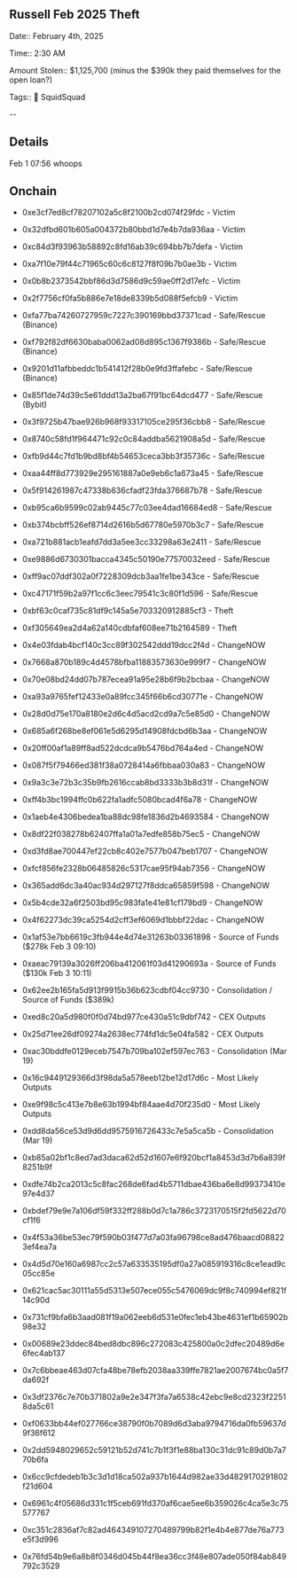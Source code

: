 ## Russell Feb 2025 Theft

Date:: February 4th, 2025 

Time:: 2:30 AM

Amount Stolen:: $1,125,700 (minus the $390k they paid themselves for the open loan?)

Tags:: 🔑 SquidSquad

--

## Details

Feb 1 07:56 whoops


## Onchain

- 0xe3cf7ed8cf78207102a5c8f2100b2cd074f29fdc - Victim
- 0x32dfbd601b605a004372b80bbd1d7e4b7da936aa - Victim
- 0xc84d3f93963b58892c8fd16ab39c694bb7b7defa - Victim
- 0xa7f10e79f44c71965c60c6c8127f8f09b7b0ae3b - Victim
- 0x0b8b2373542bbf86d3d7586d9c59ae0ff2d17efc - Victim
- 0x2f7756cf0fa5b886e7e18de8339b5d088f5efcb9 - Victim
- 0xfa77ba74260727959c7227c390169bbd37371cad - Safe/Rescue (Binance)
- 0xf792f82df6630baba0062ad08d895c1367f9386b - Safe/Rescue (Binance)
- 0x9201d11afbbeddc1b541412f28b0e9fd3ffafebc - Safe/Rescue (Binance)
- 0x85f1de74d39c5e61ddd13a2ba67f91bc64dcd477 - Safe/Rescue (Bybit)
- 0x3f9725b47bae926b968f93317105ce295f36cbb8 - Safe/Rescue
- 0x8740c58fd1f964471c92c0c84addba5621908a5d - Safe/Rescue
- 0xfb9d44c7fd1b9bd8bf4b54653ceca3bb3f35736c - Safe/Rescue
- 0xaa44ff8d773929e295161887a0e9eb6c1a673a45 - Safe/Rescue
- 0x5f914261987c47338b636cfadf23fda376687b78 - Safe/Rescue
- 0xb95ca6b9599c02ab9445c77c03ee4dad16684ed8 - Safe/Rescue
- 0xb374bcbff526ef8714d2616b5d67780e5970b3c7 - Safe/Rescue
- 0xa721b881acb1eafd7dd3a5ee3cc33298a63e2411 - Safe/Rescue
- 0xe9886d6730301bacca4345c50190e77570032eed - Safe/Rescue
- 0xff9ac07ddf302a0f7228309dcb3aa1fe1be343ce - Safe/Rescue
- 0xc47171f59b2a97f1cc6c3eec79541c3c80f1d596 - Safe/Rescue

- 0xbf63c0caf735c81df9c145a5e703320912885cf3 - Theft
- 0xf305649ea2d4a62a140cdbfaf608ee71b2164589 - Theft

- 0x4e03fdab4bcf140c3cc89f302542ddd19dcc2f4d - ChangeNOW
- 0x7668a870b189c4d4578bfba11883573630e999f7 - ChangeNOW
- 0x70e08bd24dd07b787ecea91a95e28b6f9b2bcbaa - ChangeNOW
- 0xa93a9765fef12433e0a89fcc345f66b6cd30771e - ChangeNOW
- 0x28d0d75e170a8180e2d6c4d5acd2cd9a7c5e85d0 - ChangeNOW
- 0x685a6f268be8ef061e5d6295d14908fdcbd6b3aa - ChangeNOW
- 0x20ff00af1a89ff8ad522dcdca9b5476bd764a4ed - ChangeNOW
- 0x087f5f79466ed381f38a0728414a6fbbaa030a83 - ChangeNOW
- 0x9a3c3e72b3c35b9fb2616ccab8bd3333b3b8d31f - ChangeNOW
- 0xff4b3bc1994ffc0b622fa1adfc5080bcad4f6a78 - ChangeNOW
- 0x1aeb4e4306bedea1ba88dc98fe1836d2b4693584 - ChangeNOW
- 0x8df22f038278b62407ffa1a01a7edfe858b75ec5 - ChangeNOW
- 0xd3fd8ae700447ef22cb8c402e7577b047beb1707 - ChangeNOW
- 0xfcf856fe2328b06485826c5317cae95f94ab7356 - ChangeNOW
- 0x365add6dc3a40ac934d297127f8ddca65859f598 - ChangeNOW
- 0x5b4cde32a6f2503bd95c983fa1e41e81cf179bd9 - ChangeNOW
- 0x4f62273dc39ca5254d2cff3ef6069d1bbbf22dac - ChangeNOW

- 0x1af53e7bb6619c3fb944e4d74e31263b03361898 - Source of Funds ($278k Feb 3 09:10)
- 0xaeac79139a3026ff206ba412061f03d41290693a - Source of Funds ($130k Feb 3 10:11)
- 0x62ee2b165fa5d913f9915b36b623cdbf04cc9730 - Consolidation / Source of Funds ($389k)

- 0xed8c20a5d980f0f0d74bd977ce430a51c9dbf742 - CEX Outputs
- 0x25d71ee26df09274a2638ec774fd1dc5e04fa582 - CEX Outputs
- 0xac30bddfe0129eceb7547b709ba102ef597ec763 - Consolidation (Mar 19)

- 0x16c9449129366d3f98da5a578eeb12be12d17d6c - Most Likely Outputs
- 0xe9f98c5c413e7b8e63b1994bf84aae4d70f235d0 - Most Likely Outputs
- 0xdd8da56ce53d9d6dd9575916726433c7e5a5ca5b - Consolidation (Mar 19)


- 0xb85a02bf1c8ed7ad3daca62d52d1607e6f920bcf1a8453d3d7b6a839f8251b9f
- 0xdfe74b2ca2013c5c8fac268de6fad4b5711dbae436ba6e8d99373410e97e4d37
- 0xbdef79e9e7a106df59f332ff288b0d7c1a786c3723170515f2fd5622d70cf1f6
- 0x4f53a36be53ec79f590b03f477d7a03fa96798ce8ad476baacd088223ef4ea7a
- 0x4d5d70e160a6987cc2c57a633535195df0a27a085919316c8ce1ead9c05cc85e
- 0x621cac5ac30111a55d5313e507ece055c5476069dc9f8c740994ef821f14c90d
- 0x731cf9bfa6b3aad081f19a062eeb6d531e0fec1eb43be4631ef1b65902b98e32
- 0x00689e23ddec84bed8dbc896c272083c425800a0c2dfec20489d6e6fec4ab137
- 0x7c6bbeae463d07cfa48be78efb2038aa339ffe7821ae2007674bc0a5f7da692f
- 0x3df2376c7e70b371802a9e2e347f3fa7a6538c42ebc9e8cd2323f22518da5c61
- 0xf0633bb44ef027766ce38790f0b7089d6d3aba9794716da0fb59637d9f36f612
- 0x2dd5948029652c59121b52d741c7b1f3f1e88ba130c31dc91c89d0b7a770b6fa
- 0x6cc9cfdedeb1b3c3d1d18ca502a937b1644d982ae33d4829170291802f21d604
- 0x6961c4f05686d331c1f5ceb691fd370af6cae5ee6b359026c4ca5e3c75577767
- 0xc351c2836af7c82ad464349107270489799b82f1e4b4e877de76a773e5f3d996
- 0x76fd54b9e6a8b8f0346d045b44f8ea36cc3f48e807ade050f84ab849792c3529